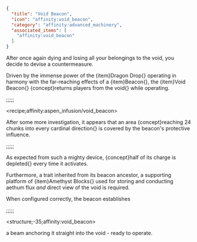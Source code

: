 ```json
{
  "title": "Void Beacon",
  "icon": "affinity:void_beacon",
  "category": "affinity:advanced_machinery",
  "associated_items": [
    "affinity:void_beacon"
  ]
}
```

After once again dying and losing all your belongings to the void, you decide to devise a countermeasure.


Driven by the immense power of the {item}Dragon Drop{} operating in harmony with the far-reaching effects of a 
{item}Beacon{}, the {item}Void Beacon{} {concept}returns players from the void{} while operating. 

;;;;;

<recipe;affinity:aspen_infusion/void_beacon>

After some more investigation, it appears that an area {concept}reaching 24 chunks into every cardinal direction{} is
covered by the beacon's protective influence.

;;;;;

As expected from such a mighty device, {concept}half of its charge is depleted{} every time it activates. 


Furthermore, a trait inherited from its beacon ancestor, a supporting platform of {item}Amethyst Blocks{} 
used for storing and conducting aethum flux *and* direct view of the void is required.


When configured correctly, the beacon establishes

;;;;;

<structure;-35;affinity:void_beacon>

a beam anchoring it straight into the void - ready to operate.
